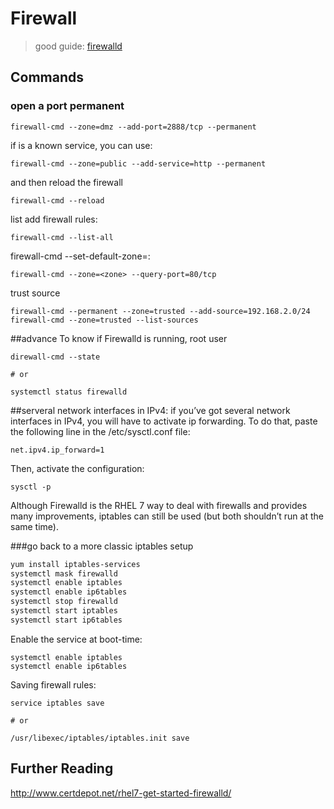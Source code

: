 # Firewall

> good guide:
[firewalld](http://www.certdepot.net/rhel7-get-started-firewalld/)

## Commands

### open a port permanent
```
firewall-cmd --zone=dmz --add-port=2888/tcp --permanent
```

if is a known service, you can use:
```
firewall-cmd --zone=public --add-service=http --permanent
```

and then reload the firewall
```
firewall-cmd --reload
```

list add firewall rules:
```
firewall-cmd --list-all
```

firewall-cmd --set-default-zone=<zone>:
```
firewall-cmd --zone=<zone> --query-port=80/tcp
```

trust source
```
firewall-cmd --permanent --zone=trusted --add-source=192.168.2.0/24
firewall-cmd --zone=trusted --list-sources
```

##advance
To know if Firewalld is running, root user
```
direwall-cmd --state

# or

systemctl status firewalld
```

##serveral network interfaces in IPv4:
if you’ve got several network interfaces in IPv4, you will have to activate ip forwarding.
To do that, paste the following line in the /etc/sysctl.conf file:
```
net.ipv4.ip_forward=1
```

Then, activate the configuration:
```
sysctl -p
```
Although Firewalld is the RHEL 7 way to deal with firewalls and provides many improvements, iptables can still be used (but both shouldn’t run at the same time).

###go back to a more classic iptables setup
```bash
yum install iptables-services
systemctl mask firewalld
systemctl enable iptables
systemctl enable ip6tables
systemctl stop firewalld
systemctl start iptables
systemctl start ip6tables
```

Enable the service at boot-time:
```
systemctl enable iptables
systemctl enable ip6tables
```

Saving firewall rules:
```
service iptables save

# or

/usr/libexec/iptables/iptables.init save
```

## Further Reading
http://www.certdepot.net/rhel7-get-started-firewalld/
